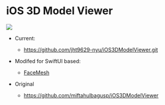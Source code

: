 # iOS 3D Model Viewer

![](preview.gif)

- Current:

  - https://github.com/jht9629-nyu/iOS3DModelViewer.git

- Modifed for SwiftUI based:

  - [FaceMesh](https://github.com/mobilelabclass-itp/07-FaceMesh)

- Original
  - https://github.com/miftahulbagusp/iOS3DModelViewer
